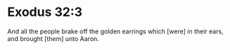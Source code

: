 # Exodus 32:3

And all the people brake off the golden earrings which [were] in their ears, and brought [them] unto Aaron.